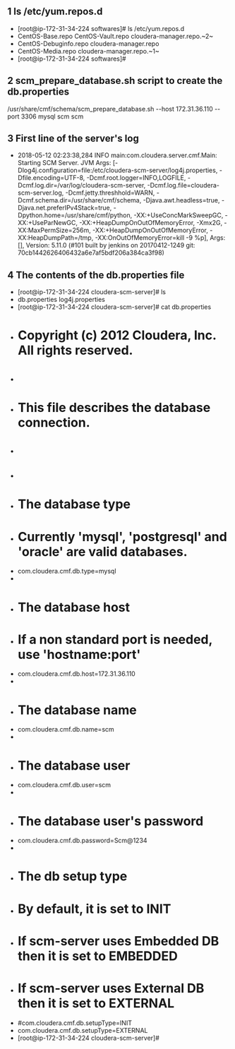 ## 1 ls /etc/yum.repos.d

* [root@ip-172-31-34-224 softwares]# ls /etc/yum.repos.d
* CentOS-Base.repo       CentOS-Vault.repo          cloudera-manager.repo.~2~
* CentOS-Debuginfo.repo  cloudera-manager.repo
* CentOS-Media.repo      cloudera-manager.repo.~1~
* [root@ip-172-31-34-224 softwares]# 


## 2 scm_prepare_database.sh script to create the db.properties
/usr/share/cmf/schema/scm_prepare_database.sh  --host 172.31.36.110 --port 3306  mysql scm scm

## 3 First line of the server's log

* 2018-05-12 02:23:38,284 INFO main:com.cloudera.server.cmf.Main: Starting SCM Server. JVM Args: [-Dlog4j.configuration=file:/etc/cloudera-scm-server/log4j.properties, -Dfile.encoding=UTF-8, -Dcmf.root.logger=INFO,LOGFILE, -Dcmf.log.dir=/var/log/cloudera-scm-server, -Dcmf.log.file=cloudera-scm-server.log, -Dcmf.jetty.threshhold=WARN, -Dcmf.schema.dir=/usr/share/cmf/schema, -Djava.awt.headless=true, -Djava.net.preferIPv4Stack=true, -Dpython.home=/usr/share/cmf/python, -XX:+UseConcMarkSweepGC, -XX:+UseParNewGC, -XX:+HeapDumpOnOutOfMemoryError, -Xmx2G, -XX:MaxPermSize=256m, -XX:+HeapDumpOnOutOfMemoryError, -XX:HeapDumpPath=/tmp, -XX:OnOutOfMemoryError=kill -9 %p], Args: [], Version: 5.11.0 (#101 built by jenkins on 20170412-1249 git: 70cb1442626406432a6e7af5bdf206a384ca3f98)


## 4 The contents of the db.properties file
* [root@ip-172-31-34-224 cloudera-scm-server]# ls
* db.properties  log4j.properties
* [root@ip-172-31-34-224 cloudera-scm-server]# cat db.properties 
* # Copyright (c) 2012 Cloudera, Inc. All rights reserved.
* #
* # This file describes the database connection.
* #
* 
* # The database type
* # Currently 'mysql', 'postgresql' and 'oracle' are valid databases.
* com.cloudera.cmf.db.type=mysql
* 
* # The database host
* # If a non standard port is needed, use 'hostname:port'
* com.cloudera.cmf.db.host=172.31.36.110
* 
* # The database name
* com.cloudera.cmf.db.name=scm
* 
* # The database user
* com.cloudera.cmf.db.user=scm
* 
* # The database user's password
* com.cloudera.cmf.db.password=Scm@1234
* 
* # The db setup type
* # By default, it is set to INIT
* # If scm-server uses Embedded DB then it is set to EMBEDDED
* # If scm-server uses External DB then it is set to EXTERNAL
* #com.cloudera.cmf.db.setupType=INIT
* com.cloudera.cmf.db.setupType=EXTERNAL
* [root@ip-172-31-34-224 cloudera-scm-server]# 





